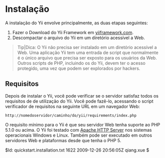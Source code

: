 Instalação
============

A instalação do Yii envolve principalmente, as duas etapas seguintes:

   1. Fazer o Download  do Yii Framework em [yiiframework.com](http://www.yiiframework.com/).
   2. Descompactar o arquivo do Yii em um diretório acessível a Web.

> Tip|Dica: O Yii não precisa ser instalado em um diretório acessível a Web. Uma aplicação
Yii tem uma entrada de script que normalmente é o único arquivo que precisa ser exposto para
os usuários da Web. Outros scripts de PHP, incluindo os do Yii, devem ter o acesso protegido,
uma vez que podem ser explorados por hackers.

Requisitos
------------

Depois de instalar o Yii, você pode verificar se o servidor satisfaz todos os requisitos de 
de utilização do Yii. Você pode fazê-lo, acessando o script verificador de requisitos na 
seguinte URL em um navegador Web:

~~~
http://nomedoservidor/caminho/do/yii/requirements/index.php
~~~

O requisito mínimo para o Yii é que seu servidor Web tenha suporte ao PHP 5.1.0 ou acima. 
O Yii foi testado com [Apache HTTP Server](http://httpd.apache.org/) nos sistemas operacionais 
Windows e Linux. Também pode ser executado em outros servidores Web e plataformas desde que tenha o
PHP 5.

<div class="revision">$Id: quickstart.installation.txt 1622 2009-12-26 20:56:05Z qiang.xue $</div>